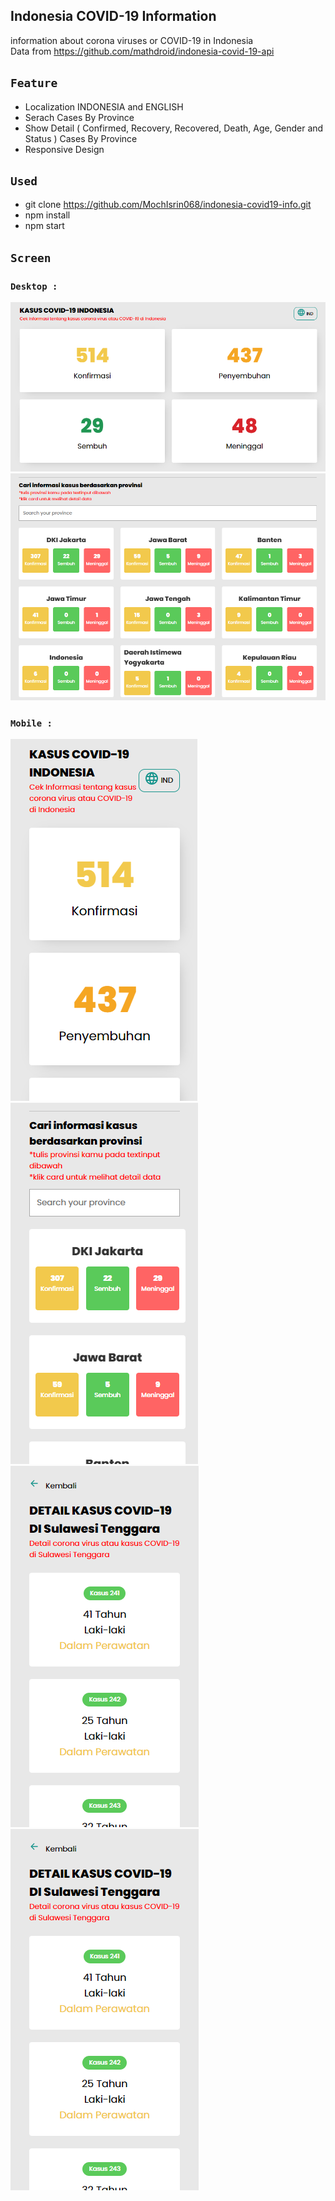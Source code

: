 ## Indonesia COVID-19 Information

information about corona viruses or COVID-19 in Indonesia<br/>
Data from https://github.com/mathdroid/indonesia-covid-19-api

## `Feature`
- Localization INDONESIA and ENGLISH
- Serach Cases By Province
- Show Detail ( Confirmed, Recovery, Recovered, Death, Age, Gender and Status ) Cases By Province
- Responsive Design

## `Used`
- git clone https://github.com/MochIsrin068/indonesia-covid19-info.git
- npm install
- npm start
  
## `Screen`

### `Desktop : `

![web](./screen/desktop.png)
![web](./screen/desktop_prov.png)

### `Mobile : `

![mobile](https://raw.githubusercontent.com/MochIsrin068/indonesia-covid19-info/master/screen/mobile_home.png)
![mobile](./screen/mobile_home_prov.png)
![mobile](./screen/mobile_detail.png)
<img src="/screen/mobile_detail.png">
